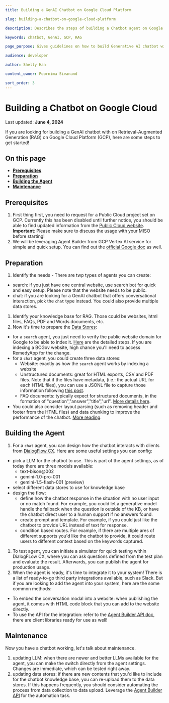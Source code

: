 ```yaml
---
title: Building a GenAI Chatbot on Google Cloud Platform

slug: building-a-chatbot-on-google-cloud-platform

description: Describes the steps of building a Chatbot agent on Google Cloud Platform with Vertex AI with RAG

keywords: chatbot, GenAI, GCP, RAG

page_purpose: Gives guidelines on how to build Generative AI chatbot with GCP Vertex AI

audience: developer

author: Shelly Han

content_owner: Poornima Sivanand

sort_order: 3
---
```


# Building a Chatbot on Google Cloud
Last updated: **June 4, 2024**

If you are looking for building a GenAI chatbot with on Retrieval-Augmented Generation (RAG) on Google Cloud Platform (GCP), here are some steps to get started!

## On this page

- **[Prerequisites](#prerequisites)**
- **[Preparation](#preparation)**
- **[Building the Agent](#building-the-agent)**
- **[Maintenance](#maintenance)**

## Prerequisites
1. First thing first, you need to request for a Public Cloud project set on GCP. Currently this has been disabled until further notice, you should be able to find updated information from the [Public Cloud website](https://digital.gov.bc.ca/cloud/services/public/). **Important**: Please make sure to discuss the usage with your MISO before starting! <!-- TODO: Add link to doc that talks about AI project prerequisites later on -->
1. We will be leveraging Agent Builder from GCP Vertex AI service for simple and quick setup. You can find out the [official Google doc](https://cloud.google.com/products/agent-builder?hl=en) as well. <!-- TODO: Shall we talk about pricing? -->

## Preparation
1. Identify the needs - There are twp types of agents you can create:
  - search: if you just have one central website, use search bot for quick and easy setup. Please note that the website needs to be public.
  - chat: if you are looking for a GenAI chatbot that offers conversational interaction, pick the `chat` type instead. You could also provide multiple data stores.
1. Identify your knowledge base for RAG. Those could be websites, html files, FAQs, PDF and Words documents, etc.
1. Now it's time to prepare the [Data Stores](https://cloud.google.com/dialogflow/vertex/docs/concept/data-store):
  - for a `search` agent, you just need to verify the public website domain for Google to be able to index it. [Here](https://cloud.google.com/generative-ai-app-builder/docs/domain-verification) are the detailed steps. If you are indexing a BCGov website, high chance you'll need to access RemedyApp for the change.
  - for a `chat` agent, you could create three data stores:
    - Website: exactly as how the `search` agent works by indexing a website
    - Unstructured documents: great for HTML exports, CSV and PDF files. Note that if the files have metadata, (i.e.: the actual URL for each HTML files), you can use a JSONL file to capture those information following [this post](https://cloud.google.com/dialogflow/vertex/docs/concept/data-store#with-metadata).
    - FAQ documents: typically expect for structured documents, in the formation of "question","answer","title","url". [More details here](https://cloud.google.com/dialogflow/vertex/docs/concept/data-store#structured).
  - You could also consider layout parsing (such as removing header and footer from the HTML files) and data chunking to improve the performance of the chatbot. [More reading](https://cloud.google.com/generative-ai-app-builder/docs/parse-chunk-documents).

## Building the Agent
1. For a `chat` agent, you can design how the chatbot interacts with clients from [DialogFlow CX](https://cloud.google.com/dialogflow?hl=en). Here are some useful settings you can config:
  - pick a LLM for the chatbot to use. This is part of the agent settings, as of today there are three models available:
    - text-bison@002
    - gemini-1.0-pro-001
    - gemini-1.5-flash-001 (preview)
  - select different data stores to use for knowledge base
  - design the flow:
    - define how the chatbot response in the situation with no user input or no match found. For example, you could let a generative model handle the fallback when the question is outside of the KB, or have the chatbot direct user to a human support if no answers found.
    - create prompt and template. For example, if you could just like the chatbot to provide URL instead of text for response.
    - condition based routes. For example, if there are multiple ares of different supports you'd like the chatbot to provide, it could route users to different context based on the keywords captured.
1. To test agent, you can initiate a simulator for quick testing within DialogFLow CX, where you can ask questions defined from the test plan and evaluate the result. <!-- TODO: Maybe some more information about testing? --> Afterwards, you can publish the agent for production usage.
1. When the agent is ready, it's time to integrate it to your system! There is a list of ready-to-go third party integrations available, such as Slack. But if you are looking to add the agent into your system, here are the some common methods:
  - To embed the conversation modal into a website: when publishing the agent, it comes with HTML code block that you can add to the website directly.
  - To use the API for the integration: refer to the [Agent Builder API doc](https://cloud.google.com/generative-ai-app-builder/docs/apis), there are client libraries ready for use as well!

## Maintenance
Now you have a chatbot working, let's talk about maintenance.
1. updating LLM: when there are newer and better LLMs available for the agent, you can make the switch directly from the agent settings. Changes are immediate, which can be tested right away.
1. updating data stores: if there are new contents that you'd like to include for the chatbot knowledge base, you can re-upload them to the data stores. If this happens frequently, you should consider automating the process from data collection to data upload. Leverage the [Agent Builder API](https://cloud.google.com/generative-ai-app-builder/docs/apis) for the automation task.
